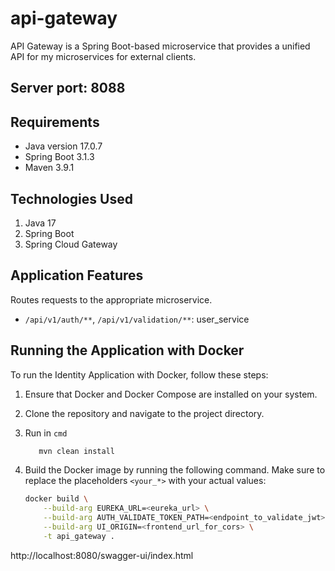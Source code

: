 # api-gateway

API Gateway is a Spring Boot-based microservice that provides a unified API for my microservices for external clients.

## Server port: 8088

## Requirements

- Java version 17.0.7
- Spring Boot 3.1.3
- Maven 3.9.1

## Technologies Used

1. Java 17
2. Spring Boot
3. Spring Cloud Gateway

## Application Features
Routes requests to the appropriate microservice.
- `/api/v1/auth/**`, `/api/v1/validation/**`: user_service

## Running the Application with Docker

To run the Identity Application with Docker, follow these steps:

1. Ensure that Docker and Docker Compose are installed on your system.
2. Clone the repository and navigate to the project directory.
3. Run in `cmd`
   ```sh
      mvn clean install
   ```
4. Build the Docker image by running the following command. Make sure to replace the placeholders `<your_*>` with your
   actual values:

   ```sh
   docker build \
       --build-arg EUREKA_URL=<eureka_url> \
       --build-arg AUTH_VALIDATE_TOKEN_PATH=<endpoint_to_validate_jwt> \
       --build-arg UI_ORIGIN=<frontend_url_for_cors> \
       -t api_gateway .

http://localhost:8080/swagger-ui/index.html